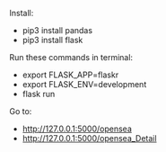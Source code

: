 Install:
- pip3 install pandas
- pip3 install flask

Run these commands in terminal:
- export FLASK_APP=flaskr
- export FLASK_ENV=development
- flask run

Go to:
- http://127.0.0.1:5000/opensea
- http://127.0.0.1:5000/opensea_Detail
